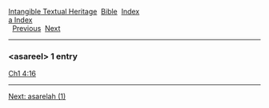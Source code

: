 [Intangible Textual Heritage](../../index)  [Bible](../index) 
[Index](index)   
[a Index](_a_)  
  [Previous](c00757)  [Next](c00759) 

------------------------------------------------------------------------

### &lt;asareel&gt; 1 entry

[Ch1 4:16](../kjv/ch1004.htm#016)  

------------------------------------------------------------------------

[Next: asarelah (1)](c00759)
